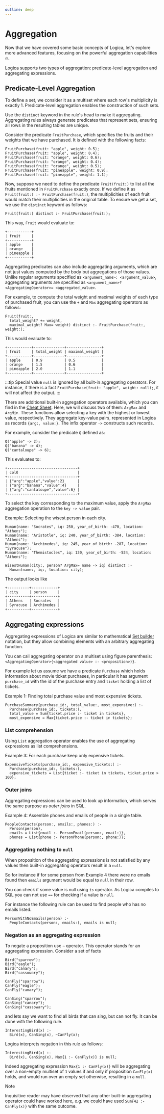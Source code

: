 ```yaml
---
outline: deep
---
```

# Aggregation

Now that we have covered some basic concepts of Logica, let's explore more advanced features, focusing on the powerful aggregation capabilities🔥.

Logica supports two types of aggregation: predicate-level aggregation and aggregating expressions.

## Predicate-Level Aggregation

To define a set, we consider it as a multiset where each row's multiplicity is exactly 1. Predicate-level aggregation enables the construction of such sets.

Use the `distinct` keyword in the rule's head to make it aggregating. Aggregating rules always generate predicates that represent sets, ensuring all rows in the resulting tables are unique.

Consider the predicate `FruitPurchase`, which specifies the fruits and their weights that we have purchased. It is defined with the following facts:

```
FruitPurchase(fruit: "apple", weight: 0.5);
FruitPurchase(fruit: "apple", weight: 0.4);
FruitPurchase(fruit: "orange", weight: 0.6);
FruitPurchase(fruit: "orange", weight: 0.4);
FruitPurchase(fruit: "orange", weight: 0.5);
FruitPurchase(fruit: "pineapple", weight: 0.9);
FruitPurchase(fruit: "pineapple", weight: 1.1);
```
Now, suppose we need to define the predicate `Fruit(fruit:)` to list all the fruits mentioned in `FruitPurchase` exactly once. If we define it as `Fruit(fruit:) :- FruitPurchase(fruit:)`, the multiplicities of each fruit would match their multiplicities in the original table. To ensure we get a set, we use the `distinct` keyword as follows:

```
Fruit(fruit:) distinct :- FruitPurchase(fruit:);
```

This way, `Fruit` would evaluate to:

```
+-----------+
| fruit     |
+-----------+
| apple     |
| orange    |
| pineapple |
+-----------+
```

Aggregating predicates can also include aggregating arguments, which are not just values computed by the body but aggregations of those values. Unlike regular arguments specified as `<argument_name>: <argument_value>`, aggregating arguments are specified as `<argument_name>? <AggregatingOperator>= <aggregated_value>`.

For example, to compute the total weight and maximal weights of each type of purchased fruit, you can use the `+` and `Max` aggregating operators as follows:

```
Fruit(fruit:,
  total_weight? += weight,
  maximal_weight? Max= weight) distinct :- FruitPurchase(fruit:, weight:);
```

This would evaluate to:

```
+-----------+--------------+----------------+
| fruit     | total_weight | maximal_weight |
+-----------+--------------+----------------+
| apple     | 0.9          | 0.5            |
| orange    | 1.5          | 0.6            |
| pineapple | 2.0          | 1.1            |
+-----------+--------------+----------------+
```

:::tip
Special value `null` is ignored by all built-in aggregating operators. For instance, if there is a fact `FruitPurchase(fruit: "apple", weight: null);`, it will not affect the output.
:::


There are additional built-in aggregation operators available, which you can find in the [Cheat Sheet](/usrguide/built-in-operators.md#aggregating-functions). Here, we will discuss two of them: `ArgMax` and `ArgMin`. These functions allow selecting a key with the highest or lowest value, respectively. They aggregate key-value pairs, represented in Logica as records `{arg:, value:}`. The infix operator `->` constructs such records.

For example, consider the predicate `Q` defined as:
```
Q("apple" -> 2);
Q("banana" -> 4);
Q("cantaloupe" -> 6);
```

This evaluates to:
```
+--------------------------------+
| col0                           |
+--------------------------------+
| {"arg":"apple","value":2}      |
| {"arg":"banana","value":4}     |
| {"arg":"cantaloupe","value":6} |
+--------------------------------+
```

To select the key corresponding to the maximum value, apply the `ArgMax` aggregation operation to the `key -> value` pair. 

Example: Selecting the wisest person in each city.
```
Human(name: "Socrates", iq: 250, year_of_birth: -470, location: "Athens");
Human(name: "Aristotle", iq: 240, year_of_birth: -384, location: "Athens");
Human(name: "Archimedes", iq: 245, year_of_birth: -287, location: "Syracuse");
Human(name: "Themistocles", iq: 130, year_of_birth: -524, location: "Athens");

WisestHuman(city:, person? ArgMax= name -> iq) distinct :-
  Human(name:, iq:, location: city);
```

The output looks like
```
+----------+------------+
| city     | person     |
+----------+------------+
| Athens   | Socrates   |
| Syracuse | Archimedes |
+----------+------------+
```


## Aggregating expressions

Aggregating expressions of Logica are similar to mathematical 
[Set builder](https://en.wikipedia.org/wiki/Set-builder_notation#Sets_defined_by_a_predicate) notation,
but they allow combining elements with an arbitrary aggregating function.

You can call aggregating operator on a multiset using figure parenthesis:
` <AggregatingOperator>{<aggregated value> :- <proposition>)}`.

For example let us assume we have a predicate `Purchase` which holds information about movie ticket purchases, in particular it has
argument `purchase_id` with the id of the purchase entry and `ticket` holding a list of tickets.

Example 1: Finding total purchase value and most expensive tickets.

```
PurchaseSummary(purchase_id:, total_value:, most_expensive:) :-
  Purchase(purchase_id:, tickets:),
  total_value = Sum{ticket.price :- ticket in tickets},
  most_expensive = Max{ticket.price :- ticket in tickets};
```

### List comprehension

Using `List` aggregation operator enables the use of aggregating expressions as list comprehensions.

Example 3: For each purchase keep only expensive tickets.

```
ExpensiveTickets(purchase_id:, expensive_tickets:) :-
  Purchase(purchase_id:, tickets:),
  expensive_tickets = List{ticket :- ticket in tickets, ticket.price > 100};

```

### Outer joins

Aggregating expressions can be used to look up information, which serves the same purpose as _outer joins_ in SQL.

Example 4: Assemble phones and emails of people in a single table.

```
PeopleContacts(person:, emails:, phones:) :-
  Person(person),
  emails = List{email :- PersonEmail(person:, email:)},
  phones = List{phone :- PersonPhone(person:, phone:)};
```

### Aggregating nothing to `null`

When proposition of the aggregating expressions is not satisfied by any values then
built-in aggregating operators result in a `null`.

So for instance if for some person from Example 4 there were no emails found then
`emails` argument would be equal to `null` in their row.

You can check if some value is null using `is` operator. As Logica compiles to SQL you can
not use `==` for checking if a value is `null`.

For instance the following rule can be used to find people who has no emails listed.

```
PersonWithNoEmails(person) :-
  PeopleContacts(person:, emails:), emails is null;
```

### Negation as an aggregating expression

To negate a proposition use `~` operator. This operator stands for an aggregating expression.
Consider a set of facts

```
Bird("sparrow");
Bird("eagle");
Bird("canary");
Bird("cassowary");

CanFly("sparrow");
CanFly("eagle");
CanFly("canary");

CanSing("sparrow");
CanSing("canary");
CanSing("cassowary");
```

and lets say we want to find all birds that can sing, but can not fly. It can be done
with the following rule.

```
InterestingBird(x) :-
  Bird(x), CanSing(x), ~CanFly(x);
```

Logica interprets negation in this rule as follows:

```
InterestingBird(x) :-
  Bird(x), CanSing(x), Max{1 :- CanFly(x)} is null;
```

Indeed aggregating expression `Max{1 :- CanFly(x)}` will be aggregating over a non-empty
multiset of `1` values if and only if proposition `CanFly(x)` holds, and would run over an empty
set otherwise, resulting in a `null`. 

> [!NOTE]
> Inquisitive reader may have observed that any other built-in
> aggregating operator could have worked here, e.g. we could have used `Sum{42 :- CanFly(x)}`
> with the same outcome.